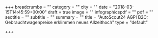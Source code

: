 +++
breadcrumbs = ""
category = ""
city = ""
date = "2018-03-15T14:45:59+00:00"
draft = true
image = ""
infographicspdf = ""
pdf = ""
seotitle = ""
subtitle = ""
summary = ""
title = "AutoScout24 AGPI B2C: Gebrauchtwagenpreise erklimmen neues Allzeithoch"
type = "default"

+++
